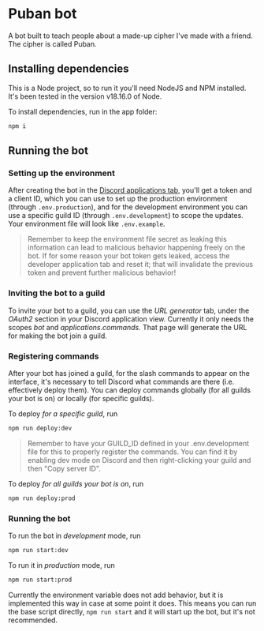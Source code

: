 # Puban bot

A bot built to teach people about a made-up cipher I've made with a friend. The cipher is called Puban.

## Installing dependencies

This is a Node project, so to run it you'll need NodeJS and NPM installed. It's been tested in the version v18.16.0 of Node.

To install dependencies, run in the app folder:

```sh
npm i
```

## Running the bot

### Setting up the environment

After creating the bot in the [Discord applications tab](https://discord.com/developers/applications), you'll get a token and a client ID, which you can use to set up the production environment (through `.env.production`), and for the development environment you can use a specific guild ID (through `.env.development`) to scope the updates. Your environment file will look like `.env.example`.

> Remember to keep the environment file secret as leaking this information can lead to malicious behavior happening freely on the bot. If for some reason your bot token gets leaked, access the developer application tab and reset it; that will invalidate the previous token and prevent further malicious behavior!

### Inviting the bot to a guild

To invite your bot to a guild, you can use the *URL generator* tab, under the *OAuth2* section in your Discord application view. Currently it only needs the scopes *bot* and *applications.commands*. That page will generate the URL for making the bot join a guild.

### Registering commands

After your bot has joined a guild, for the slash commands to appear on the interface, it's necessary to tell Discord what commands are there (i.e. effectively deploy them). You can deploy commands globally (for all guilds your bot is on) or locally (for specific guilds).

To deploy *for a specific guild*, run

```sh
npm run deploy:dev
```

> Remember to have your GUILD_ID defined in your .env.development file for this to properly register the commands. You can find it by enabling dev mode on Discord and then right-clicking your guild and then "Copy server ID".

To deploy *for all guilds your bot is on*, run

```sh
npm run deploy:prod
```

### Running the bot

To run the bot in *development* mode, run

```sh
npm run start:dev
```

To run it in *production* mode, run

```sh
npm run start:prod
```

Currently the environment variable does not add behavior, but it is implemented this way in case at some point it does. This means you can run the base script directly, `npm run start` and it will start up the bot, but it's not recommended.